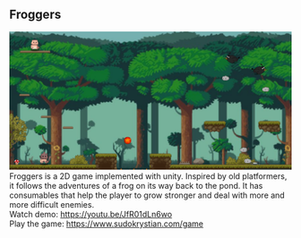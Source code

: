 ## Froggers
![Froggers](froggers.png)
Froggers is a 2D game implemented with unity. Inspired by old platformers, it follows the adventures of a frog on its way back to the pond. It has consumables that help the player to grow stronger and deal with more and more difficult enemies. <br />
Watch demo: https://youtu.be/JfR01dLn6wo <br />
Play the game: https://www.sudokrystian.com/game